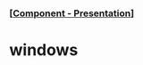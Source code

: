### [[Component - Presentation](./human-interface-guidelines-markdown/Component/presentation.md)]  
  
# **windows**  

